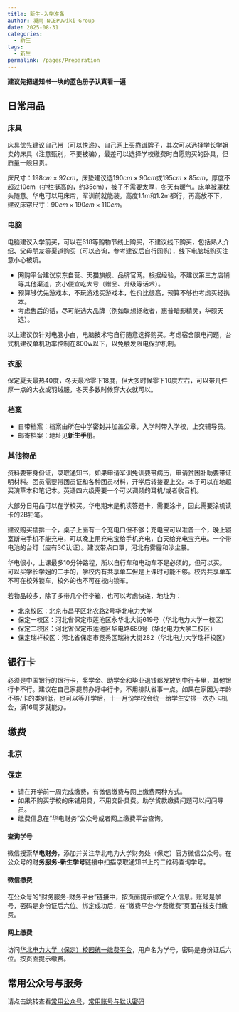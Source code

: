 ```yaml
---
title: 新生-入学准备
author: 凝雨 NCEPUwiki-Group
date: 2025-08-31
categories: 
  - 新生
tags: 
  - 新生
permalink: /pages/Preparation
---
```

**建议先把通知书一块的蓝色册子认真看一遍**

## 日常用品

### 床具

床具优先建议自己带（可以[快递](/pages/SchoolLife/#食堂、超市与快递)）、自己网上买靠谱牌子，其次可以选择学长学姐卖的床具（注意甄别，不要被骗），最差可以选择学校缴费时自愿购买的卧具，但质量一般且贵。

床尺寸：$198cm \times 92cm$，床垫建议选$190cm \times 90cm$或$195cm \times 85cm$，厚度不超过10cm（护栏挺高的，约35cm），被子不需要太厚，冬天有暖气。床单被罩枕头随意。华电可以用床帘，军训前就能装。高度1.1m和1.2m都行，再高放不下，建议床帘尺寸：$90cm \times 190cm \times 110cm$。

### 电脑

电脑建议入学前买，可以在618等购物节线上购买，不建议线下购买，包括熟人介绍、父母朋友等渠道购买（可以咨询，参考建议后自行网购），线下电脑城购买注意小心被坑。
- 网购平台建议京东自营、天猫旗舰、品牌官网。根据经验，不建议第三方店铺等其他渠道，贪小便宜吃大亏（赠品、升级等话术）。
- 预算够优先游戏本，不玩游戏买游戏本，性价比很高，预算不够也考虑买轻携本。
- 考虑售后的话，尽可能选大品牌（例如联想拯救者，惠普暗影精灵，华硕天选）。

以上建议仅针对电脑小白，电脑技术宅自行随意选择购买。考虑宿舍限电问题，台式机建议单机功率控制在800w以下，以免触发限电保护机制。

### 衣服

保定夏天最热40度，冬天最冷零下18度，但大多时候零下10度左右，可以带几件厚一点的大衣或羽绒服，冬天多数时候穿大衣就可以。

### 档案

- 自带档案：档案由所在中学密封并加盖公章，入学时带入学校，上交辅导员。
- 邮寄档案：地址见**新生手册**。

### 其他物品

资料要带身份证，录取通知书，如果申请军训免训要带病历，申请贫困补助要带证明材料。团员需要带团员证和各种团员材料，开学后转接要上交。本子可以在地超买演草本和笔记本。英语四六级需要一个可以调频的耳机/或者收音机。

大部分日用品可以在学校买。华电期末是机读答题卡，需要涂卡，因此需要涂机读卡的2B铅笔。

建议购买插排一个，桌子上面有一个充电口但不够；充电宝可以准备一个，晚上寝室断电手机不能充电，可以晚上用充电宝给手机充电，白天给充电宝充电。一个带电池的台灯（应有3C认证）。建议带点口罩，河北有雾霾和沙尘暴。

华电很小，上课最多10分钟路程，所以自行车和电动车不是必须的，但可以买。可以买学长学姐的二手的，学校内有共享单车但是上课时可能不够。校内共享单车不可在校外锁车，校外的也不可在校内锁车。

若物品较多，除了多带几个行李箱，也可以考虑快递，地址为：
- 北京校区：北京市昌平区北农路2号华北电力大学
- 保定一校区：河北省保定市莲池区永华北大街619号（华北电力大学一校区）
- 保定二校区：河北省保定市莲池区华电路689号（华北电力大学二校区）
- 保定瑞祥校区：河北省保定市竞秀区瑞祥大街282（华北电力大学瑞祥校区）

## 银行卡

必须是中国银行的银行卡，奖学金、助学金和毕业退钱都发放到中行卡里，其他银行卡不行。建议在自己家提前办好中行卡，不用排队省事一点。如果在家因为年龄不够/卡的类别低，也可以等开学后，十一月份学校会统一给学生安排一次办卡机会，满16周岁就能办。

## 缴费
### 北京

### 保定

- 请在开学前一周完成缴费，有微信缴费与网上缴费两种方式。
- 如果不购买学校的床铺用具，不用交卧具费。助学贷款缴费问题可以问问导员。
- 缴费信息在“华电财务”公众号或者网上缴费平台查询。

#### 查询学号

微信搜索**华电财务**，添加并关注华北电力大学财务处（保定）官方微信公众号。在公众号的财**务服务-新生学号**链接中扫描录取通知书上的二维码查询学号。

#### 微信缴费

在公众号的“财务服务-财务平台”链接中，按页面提示绑定个人信息。账号是学号，密码是身份证后六位。绑定成功后，在“缴费平台-学费缴费”页面在线支付缴费。

#### 网上缴费

访问[华北电力大学（保定）校园统一缴费平台](http://pay.ncepu.edu.cn)，用户名为学号，密码是身份证后六位。按页面提示缴费。

## 常用公众号与服务

请点击跳转查看[常用公众号](/pages/WeChatPublicAccount/)，[常用账号与默认密码](/pages/accountpassword)
